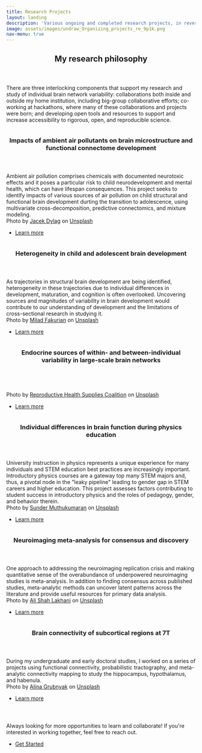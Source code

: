 ```yaml
---
title: Research Projects
layout: landing
description: 'Various ongoing and completed research projects, in reverse chronological order.'
image: assets/images/undraw_Organizing_projects_re_9p1k.png
nav-menu: true
---
```


<!-- Main -->
<div id="main">

<!-- One -->
<section id="one">
	<div class="inner">
		<header class="major">
			<h2>My research philosophy</h2>
		</header>
		<p>There are three interlocking components that support my research and study of individual brain network variability: collaborations both inside and outside my home institution, including big-group collaborative efforts; co-working at hackathons, where many of these collaborations and projects were born; and developing open tools and resources to support and increase accessibility to rigorous, open, and reproducible science.
		</p>
	</div>
</section>

<!-- Two -->
<section id="two" class="spotlights">
	<section>
		<a href="p30pilot.html" class="image">
			<img src="{% link assets/images/jacek-dylag-mmar_Xs8_mk-unsplash.jpg %}" alt="" data-position="top center" />
		</a>
		<div class="content">
			<div class="inner">
				<header class="major">
					<h3>Impacts of ambient air pollutants on brain microstructure and functional connectome development</h3>
				</header>
				<p>Ambient air pollution comprises chemicals with documented neurotoxic effects and it poses a particular risk to child neurodevelopment and mental health, which can have lifespan consequences. This project seeks to identify impacts of various sources of air pollution on child structural and functional brain development durting the transition to adolescence, using multivariate cross-decomposition, predictive connectomics, and mixture modeling.<br>Photo by <a href="https://unsplash.com/@dylu?utm_source=unsplash&utm_medium=referral&utm_content=creditCopyText">Jacek Dylag</a> on <a href="https://unsplash.com/photos/mmar_Xs8_mk?utm_source=unsplash&utm_medium=referral&utm_content=creditCopyText">Unsplash</a>
				</p>
				<ul class="actions">
					<li><a href="p30pilot.html" class="button">Learn more</a></li>
				</ul>
			</div>
		</div>
	</section>
	<section>
		<a href="deltaabcd.html" class="image">
			<img src="{% link assets/images/milad-fakurian-58Z17lnVS4U-unsplash.jpg %}" alt="" data-position="top center" />
		</a>
		<div class="content">
			<div class="inner">
				<header class="major">
					<h3>Heterogeneity in child and adolescent brain development</h3>
				</header>
				<p>As trajectories in structural brain development are being identified, heterogeneity in these trajectories due to individual differences in development, maturation, and cognition is often overlooked. Uncovering sources and magnitudes of variability in brain development would contribute to our understanding of development and the limitations of cross-sectional research in studying it.<br>Photo by <a href="https://unsplash.com/@fakurian?utm_source=unsplash&utm_medium=referral&utm_content=creditCopyText">Milad Fakurian</a> on <a href="https://unsplash.com/photos/58Z17lnVS4U?utm_source=unsplash&utm_medium=referral&utm_content=creditCopyText">Unsplash</a>
  				</p>
				<ul class="actions">
					<li><a href="deltaabcd.html" class="button">Learn more</a></li>
				</ul>
			</div>
		</div>
	</section>
	<section>
		<a href="neuroendocrine.html" class="image">
			<img src="{% link assets/images/reproductive-health-supplies-coalition-hFphI8Zx_E4-unsplash.jpg %}" alt="" data-position="25% 25%" />
		</a>
		<div class="content">
			<div class="inner">
				<header class="major">
					<h3>Endocrine sources of within- and between-individual variability in large-scale brain networks</h3>
				</header>
				<p><br>Photo by <a href="https://unsplash.com/@rhsupplies?utm_source=unsplash&utm_medium=referral&utm_content=creditCopyText">Reproductive Health Supplies Coalition</a> on <a href="https://unsplash.com/photos/hFphI8Zx_E4?utm_source=unsplash&utm_medium=referral&utm_content=creditCopyText">Unsplash</a>
  				</p>
				<ul class="actions">
					<li><a href="neuroendocrine.html" class="button">Learn more</a></li>
				</ul>
			</div>
		</div>
	</section>
	<section>
		<a href="physicslearning.html" class="image">
			<img src="{% link assets/images/sunder-muthukumaran-d7SxBxEAOfU-unsplash.jpg %}" alt="" data-position="25% 25%" />
		</a>
		<div class="content">
			<div class="inner">
				<header class="major">
					<h3>Individual differences in brain function during physics education</h3>
				</header>
				<p>University instruction in physics represents a unique experience for many individuals and STEM education best practices are increasingly important. Introductory physics courses are a gateway top many STEM majors and, thus, a pivotal node in the "leaky pipeline" leading to gender gap in STEM careers and higher education. This project assesses factors contributing to student success in introductory physics and the roles of pedagogy, gender, and behavior therein.<br>Photo by <a href="https://unsplash.com/ja/@sunder_2k25?utm_source=unsplash&utm_medium=referral&utm_content=creditCopyText">Sunder Muthukumaran</a> on <a href="https://unsplash.com/photos/d7SxBxEAOfU?utm_source=unsplash&utm_medium=referral&utm_content=creditCopyText">Unsplash</a>
  				</p>
				<ul class="actions">
					<li><a href="physicslearning.html" class="button">Learn more</a></li>
				</ul>
			</div>
		</div>
	</section>
	<section>
		<a href="metaanalysis.html" class="image">
			<img src="{% link assets/images/ali-shah-lakhani-sp1BZ1atp7M-unsplash.jpg %}" alt="" data-position="25% 25%" />
		</a>
		<div class="content">
			<div class="inner">
				<header class="major">
					<h3>Neuroimaging meta-analysis for consensus and discovery</h3>
				</header>
				<p>One approach to addressing the neuroimaging replication crisis and making quantitative sense of the overabundance of underpowered neuroimaging studies is meta-analysis. In addition to finding consensus across published studies, meta-analytic methods can uncover latent patterns across the literature and provide useful resources for primary data analysis.
				<br>Photo by <a href="https://unsplash.com/@alishahlakhani?utm_source=unsplash&utm_medium=referral&utm_content=creditCopyText">Ali Shah Lakhani</a> on <a href="https://unsplash.com/photos/sp1BZ1atp7M?utm_source=unsplash&utm_medium=referral&utm_content=creditCopyText">Unsplash</a>
  				</p>
				<ul class="actions">
					<li><a href="metaanalysis.html" class="button">Learn more</a></li>
				</ul>
			</div>
		</div>
	</section>
	<section>
		<a href="connectivity.html" class="image">
			<img src="{% link assets/images/alina-grubnyak-ZiQkhI7417A-unsplash.jpg %}" alt="" data-position="25% 25%" />
		</a>
		<div class="content">
			<div class="inner">
				<header class="major">
					<h3>Brain connectivity of subcortical regions at 7T</h3>
				</header>
				<p>During my undergraduate and early doctoral studies, I worked on a series of projects using functional connectivity, probabilistic tractography, and meta-analytic connectivity mapping to study the hippocampus, hypothalamus, and habenula.
				<br>Photo by <a href="https://unsplash.com/@alinnnaaaa?utm_source=unsplash&utm_medium=referral&utm_content=creditCopyText">Alina Grubnyak</a> on <a href="https://unsplash.com/photos/ZiQkhI7417A?utm_source=unsplash&utm_medium=referral&utm_content=creditCopyText">Unsplash</a>
  				</p>
				<ul class="actions">
					<li><a href="connectivity.html" class="button">Learn more</a></li>
				</ul>
			</div>
		</div>
	</section>
</section>

<!-- Three -->
<section id="three">
	<div class="inner">
		<header class="major">
			<h2></h2>
		</header>
		<p>Always looking for more opportunities to learn and collaborate! If you're interested in working together, feel free to reach out.</p>
		<ul class="actions">
			<li><a href="generic.html" class="button next">Get Started</a></li>
		</ul>
	</div>
</section>

</div>
